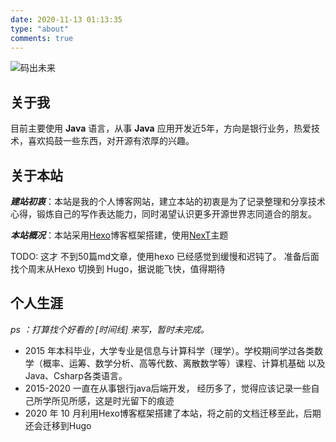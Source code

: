 ```yaml
---
date: 2020-11-13 01:13:35
type: "about"
comments: true
---
```


![码出未来](https://tse4-mm.cn.bing.net/th/id/OIP.QY7TXbr-IRp_Lx-jYB40gAHaEl?pid=Api&rs=1 "")

## 关于我

目前主要使用 **Java** 语言，从事 **Java** 应用开发近5年，方向是银行业务，热爱技术，喜欢捣鼓一些东西，对开源有浓厚的兴趣。

## 关于本站

***建站初衷***：本站是我的个人博客网站，建立本站的初衷是为了记录整理和分享技术心得，锻炼自己的写作表达能力，同时渴望认识更多开源世界志同道合的朋友。

***本站概况***：本站采用[Hexo](https://hexo.io/zh-cn/index.html)博客框架搭建，使用[NexT](https://github.com/theme-next/hexo-theme-next)主题 

TODO:  这才 不到50篇md文章，使用hexo 已经感觉到缓慢和迟钝了。 准备后面找个周末从Hexo 切换到 Hugo，据说能飞快，值得期待



## 个人生涯

*ps ：打算找个好看的 [时间线] 来写，暂时未完成。*

- 2015 年本科毕业，大学专业是信息与计算科学（理学）。学校期间学过各类数学（概率、运筹、数学分析、高等代数、离散数学等）课程、计算机基础 以及Java、Csharp各类语言。
- 2015-2020 一直在从事银行java后端开发， 经历多了，觉得应该记录一些自己所学所见所感，这是时光留下的痕迹
- 2020 年 10 月利用Hexo博客框架搭建了本站，将之前的文档迁移至此，后期还会迁移到Hugo

